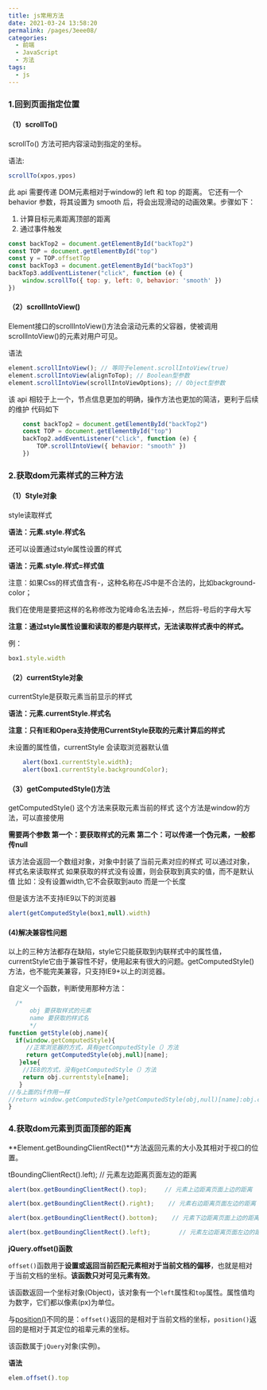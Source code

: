 ```yaml
---
title: js常用方法
date: 2021-03-24 13:58:20
permalink: /pages/3eee08/
categories:
  - 前端
  - JavaScript
  - 方法
tags:
  - js
---
```

### 1.回到页面指定位置

#### （1）scrollTo()

scrollTo() 方法可把内容滚动到指定的坐标。

语法:

```js
scrollTo(xpos,ypos)
```

此 api 需要传递 DOM元素相对于window的 left 和 top 的距离。 它还有一个 behavior 参数，将其设置为 smooth 后，将会出现滑动的动画效果。步骤如下：

1. 计算目标元素距离顶部的距离
2. 通过事件触发

```js
const backTop2 = document.getElementById("backTop2")
const TOP = document.getElementById("top")
const y = TOP.offsetTop
const backTop3 = document.getElementById("backTop3")
backTop3.addEventListener("click", function (e) {
    window.scrollTo({ top: y, left: 0, behavior: 'smooth' })
})
```

#### （2）scrollIntoView()

Element接口的scrollIntoView()方法会滚动元素的父容器，使被调用scrollIntoView()的元素对用户可见。

语法

```js
element.scrollIntoView(); // 等同于element.scrollIntoView(true)
element.scrollIntoView(alignToTop); // Boolean型参数
element.scrollIntoView(scrollIntoViewOptions); // Object型参数
```

该 api 相较于上一个，节点信息更加的明确，操作方法也更加的简洁，更利于后续的维护
 代码如下

```js
    const backTop2 = document.getElementById("backTop2")
    const TOP = document.getElementById("top")
    backTop2.addEventListener("click", function (e) {
        TOP.scrollIntoView({ behavior: "smooth" })
    })
```

### 2.获取dom元素样式的三种方法

#### （1）Style对象

style读取样式

**语法：元素.style.样式名**

还可以设置通过style属性设置的样式

**语法：元素.style.样式=样式值**

注意：如果Css的样式值含有-，这种名称在JS中是不合法的，比如background-color；

我们在使用是要把这样的名称修改为驼峰命名法去掉-，然后将-号后的字母大写

**注意：通过style属性设置和读取的都是内联样式，无法读取样式表中的样式。**

例：

```js
box1.style.width
```

#### （2）currentStyle对象

currentStyle是获取元素当前显示的样式

**语法：元素.currentStyle.样式名**

**注意：只有IE和Opera支持使用CurrentStyle获取的元素计算后的样式**

未设置的属性值，currentStyle 会读取浏览器默认值

```js
	alert(box1.currentStyle.width);
	alert(box1.currentStyle.backgroundColor);
```

#### （3）getComputedStyle()方法

getComputedStyle() 这个方法来获取元素当前的样式
这个方法是window的方法，可以直接使用

**需要两个参数
第一个：要获取样式的元素
第二个：可以传递一个伪元素，一般都传null**

该方法会返回一个数组对象，对象中封装了当前元素对应的样式
可以通过对象，样式名来读取样式
如果获取的样式没有设置，则会获取到真实的值，而不是默认值
比如：没有设置width,它不会获取到auto 而是一个长度

但是该方法不支持IE9以下的浏览器

```js
alert(getComputedStyle(box1,null).width)
```

#### (4)解决兼容性问题

 以上的三种方法都存在缺陷，style它只能获取到内联样式中的属性值，currentStyle它由于兼容性不好，使用起来有很大的问题。getComputedStyle()方法，也不能完美兼容，只支持IE9+以上的浏览器。

自定义一个函数，判断使用那种方法：

```js
  /*
      obj 要获取样式的元素
      name 要获取的样式名
      */
function getStyle(obj,name){
  if(window.getComputedStyle){
 	 //正常浏览器的方式，具有getComputedStyle（）方法
 	 return getComputedStyle(obj,null)[name];
   }else{
	//IE8的方式，没有getComputedStyle（）方法
	return obj.currentstyle[name];
   }
//与上面的if作用一样 
//return window.getComputedStyle?getComputedStyle(obj,null)[name]:obj.currentstyle[name];
}
```

### 4.获取dom元素到页面顶部的距离

**Element.getBoundingClientRect()**方法返回元素的大小及其相对于视口的位置。

tBoundingClientRect().left);     // 元素左边距离页面左边的距离

```js
alert(box.getBoundingClientRect().top);     // 元素上边距离页面上边的距离

alert(box.getBoundingClientRect().right);    // 元素右边距离页面左边的距离

alert(box.getBoundingClientRect().bottom);    // 元素下边距离页面上边的距离

alert(box.getBoundingClientRect().left);        // 元素左边距离页面左边的距离
```

**jQuery.offset()函数**

`offset()`函数用于**设置或返回当前匹配元素相对于当前文档的偏移**，也就是相对于当前文档的坐标。**该函数只对可见元素有效**。

该函数返回一个坐标对象(Object)，该对象有一个`left`属性和`top`属性。属性值均为数字，它们都以像素(px)为单位。

与[position()](https://codeplayer.vip/p/j7spm)不同的是：`offset()`返回的是相对于当前文档的坐标，`position()`返回的是相对于其定位的祖辈元素的坐标。

该函数属于`jQuery`对象(实例)。

**语法**

```js
elem.offset().top
```

### 